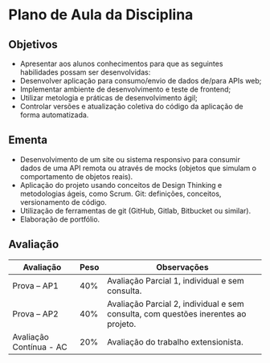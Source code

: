 # Plano de Aula da Disciplina

## Objetivos

- Apresentar aos alunos conhecimentos para que as seguintes habilidades possam ser desenvolvidas:
- Desenvolver aplicação para consumo/envio de dados de/para APIs web;
- Implementar ambiente de desenvolvimento e teste de front­end;
- Utilizar metologia e práticas de desenvolvimento ágil;
- Controlar versões e atualização coletiva do código da aplicação de forma automatizada.

## Ementa

- Desenvolvimento de um site ou sistema responsivo para consumir dados de uma API remota ou através de mocks (objetos que simulam o comportamento de objetos reais).
- Aplicação do projeto usando conceitos de Design Thinking e metodologias ágeis, como Scrum. Git: definições, conceitos, versionamento de código.
- Utilização de ferramentas de git (GitHub, Gitlab, Bitbucket ou similar).
- Elaboração de portfólio.

## Avaliação

| Avaliação             | Peso | Observações                                                           |
|-----------------------|------|-----------------------------------------------------------------------|
| Prova – AP1           | 40%  | Avaliação Parcial 1, individual e sem consulta.                       |
| Prova – AP2           | 40%  | Avaliação Parcial 2, individual e sem consulta, com questões inerentes ao projeto. |
| Avaliação Contínua - AC | 20%  | Avaliação do trabalho extensionista.                                  |

